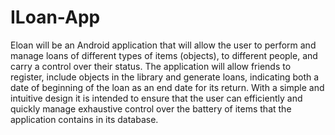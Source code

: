# ILoan-App
Eloan will be an Android application that will allow the user to perform and manage
loans of different types of items (objects), to different people, and carry a
control over their status. The application will allow friends to register,
include objects in the library and generate loans, indicating both a date of
beginning of the loan as an end date for its return. With a simple and intuitive design it is intended to ensure that the user can efficiently and quickly manage exhaustive control over the battery of items that the application contains in its database.
